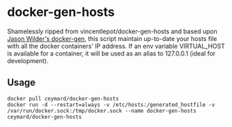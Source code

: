 # docker-gen-hosts

Shamelessly ripped from vincentlepot/docker-gen-hosts and based upon [Jason Wilder's docker-gen](https://github.com/jwilder/docker-gen), this script maintain up-to-date your hosts file with all the docker containers' IP address.
If an env variable VIRTUAL_HOST is available for a container, it will be used as an alias to 127.0.0.1 (ideal for development).

## Usage
```
docker pull ceymard/docker-gen-hosts
docker run -d --restart=always -v /etc/hosts:/generated_hostfile -v /var/run/docker.sock:/tmp/docker.sock --name docker-gen-hosts ceymard/docker-gen-hosts
```
